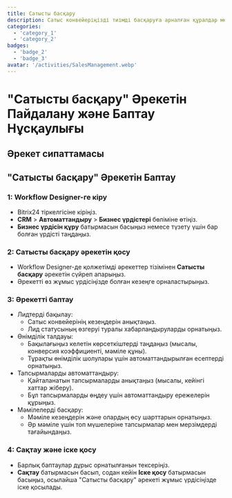 ```yaml
---
title: Сатысты басқару
description: Сатыс конвейеріңізді тиімді басқаруға арналған құралдар мен түсініктемелер.
categories: 
  - 'category_1'
  - 'category_2'
badges: 
  - 'badge_2'
  - 'badge_3'
avatar: '/activities/SalesManagement.webp'
---
```


# "Сатысты басқару" Әрекетін Пайдалану және Баптау Нұсқаулығы

## Әрекет сипаттамасы

## **"Сатысты басқару" Әрекетін Баптау**

### 1: Workflow Designer-ге кіру
- Bitrix24 тіркелгісіне кіріңіз.
- **CRM** > **Автоматтандыру** > **Бизнес үрдістері** бөліміне өтіңіз.
- **Бизнес үрдісін құру** батырмасын басыңыз немесе түзету үшін бар болған үрдісті таңдаңыз.

### 2: Сатысты басқару әрекетін қосу
- Workflow Designer-де қолжетімді әрекеттер тізімінен **Сатысты басқару** әрекетін сүйреп апарыңыз.
- Әрекетті өз жұмыс үрдісіңізде болған кезеңге орналастырыңыз.

### 3: Әрекетті баптау
- Лидтерді бақылау:
  - Сатыс конвейерінің кезеңдерін анықтаңыз.
  - Лид статусының өзгеруі туралы хабарландыруларды орнатыңыз.
- Өнімділік талдауы:
  - Бақылағыңыз келетін көрсеткіштерді таңдаңыз (мысалы, конверсия коэффициенті, мәміле құны).
  - Тұрақты өнімділік шолулары үшін автоматтандырылған есептерді орнатыңыз.
- Тапсырмаларды автоматтандыру:
  - Қайталанатын тапсырмаларды анықтаңыз (мысалы, кейінгі хаттар жіберу).
  - Бұл тапсырмаларды өңдеу үшін автоматтандыру ережелерін құрыңыз.
- Мәмілелерді басқару:
  - Мәміле кезеңдерін және олардың өсу шарттарын орнатыңыз.
  - Әр мәміле үшін топ мүшелеріне тапсырмалар мен мерзімдерді тағайындаңыз.

### 4: Сақтау және іске қосу
- Барлық баптаулар дұрыс орнатылғанын тексеріңіз.
- **Сақтау** батырмасын басып, содан кейін **Іске қосу** батырмасын басыңыз, осылайша "Сатысты басқару" әрекеті жұмыс үрдісіңізде іске қосылады.